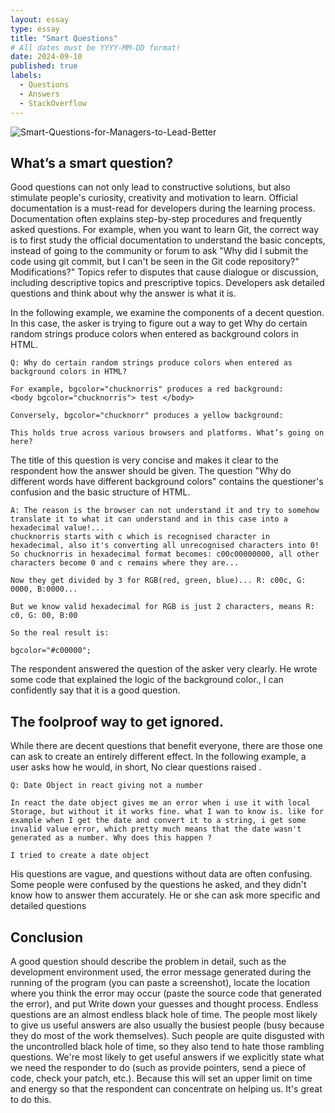 ```yaml
---
layout: essay
type: essay
title: "Smart Questions"
# All dates must be YYYY-MM-DD format!
date: 2024-09-10
published: true
labels:
  - Questions
  - Answers
  - StackOverflow
---
```

![Smart-Questions-for-Managers-to-Lead-Better](https://github.com/jingyuh1/jingyuh1.github.io/assets/156954674/cbd6acf8-b66a-4ab6-a4d1-36058faad042)


## What’s a smart question?

Good questions can not only lead to constructive solutions, but also stimulate people's curiosity, creativity and motivation to learn. Official documentation is a must-read for developers during the learning process. Documentation often explains step-by-step procedures and frequently asked questions. For example, when you want to learn Git, the correct way is to first study the official documentation to understand the basic concepts, instead of going to the community or forum to ask "Why did I submit the code using git commit, but I can't be seen in the Git code repository?" Modifications?" Topics refer to disputes that cause dialogue or discussion, including descriptive topics and prescriptive topics. Developers ask detailed questions and think about why the answer is what it is.

In the following example, we examine the components of a decent question. In this case, the asker is trying to figure out a way to get Why do certain random strings produce colors when entered as background colors in HTML.
```
Q: Why do certain random strings produce colors when entered as background colors in HTML?

For example, bgcolor="chucknorris" produces a red background:
<body bgcolor="chucknorris"> test </body>

Conversely, bgcolor="chucknorr" produces a yellow background:

This holds true across various browsers and platforms. What’s going on here?

```

The title of this question is very concise and makes it clear to the respondent how the answer should be given. The question "Why do different words have different background colors" contains the questioner's confusion and the basic structure of HTML.
```
A: The reason is the browser can not understand it and try to somehow translate it to what it can understand and in this case into a hexadecimal value!...
chucknorris starts with c which is recognised character in hexadecimal, also it's converting all unrecognised characters into 0!
So chucknorris in hexadecimal format becomes: c00c00000000, all other characters become 0 and c remains where they are...

Now they get divided by 3 for RGB(red, green, blue)... R: c00c, G: 0000, B:0000...

But we know valid hexadecimal for RGB is just 2 characters, means R: c0, G: 00, B:00

So the real result is:

bgcolor="#c00000";

```
 
The respondent answered the question of the asker very clearly. He wrote some code that explained the logic of the background color., I can confidently say that it is a good question.

## The foolproof way to get ignored.

While there are decent questions that benefit everyone, there are those one can ask to create an entirely different effect. In the following example, a user asks how he would, in short, No clear questions raised
.

```
Q: Date Object in react giving not a number

In react the date object gives me an error when i use it with local Storage, but without it it works fine. what I wan to know is. like for example when I get the date and convert it to a string, i get some invalid value error, which pretty much means that the date wasn't generated as a number. Why does this happen ?

I tried to create a date object
```

His questions are vague, and questions without data are often confusing. Some people were confused by the questions he asked, and they didn't know how to answer them accurately. He or she can ask more specific and detailed questions
## Conclusion

A good question should describe the problem in detail, such as the development environment used, the error message generated during the running of the program (you can paste a screenshot), locate the location where you think the error may occur (paste the source code that generated the error), and put Write down your guesses and thought process. Endless questions are an almost endless black hole of time. The people most likely to give us useful answers are also usually the busiest people (busy because they do most of the work themselves). Such people are quite disgusted with the uncontrolled black hole of time, so they also tend to hate those rambling questions. We're most likely to get useful answers if we explicitly state what we need the responder to do (such as provide pointers, send a piece of code, check your patch, etc.). Because this will set an upper limit on time and energy so that the respondent can concentrate on helping us. It's great to do this.
